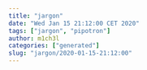 ```yaml
---
title: "jargon"
date: "Wed Jan 15 21:12:00 CET 2020"
tags: ["jargon", "pipotron"]
author: m1ch3l
categories: ["generated"]
slug: "jargon/2020-01-15-21:12:00"
---
```



